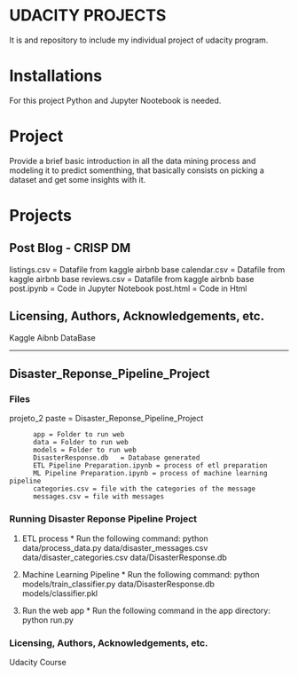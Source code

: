 # UDACITY PROJECTS
It is and repository to include my individual project of udacity program. 
# Installations
For this project Python and Jupyter Nootebook is needed.
# Project
Provide a brief basic introduction in all the data mining process and modeling it to predict somenthing, that basically consists on picking a dataset and get some insights with it.


# Projects

## Post Blog - CRISP DM

listings.csv = Datafile from kaggle airbnb base
calendar.csv = Datafile from kaggle airbnb base
reviews.csv = Datafile from kaggle airbnb base
post.ipynb = Code in Jupyter Notebook
post.html = Code in Html

## Licensing, Authors, Acknowledgements, etc.

Kaggle Aibnb DataBase

-----------------------------------------------------------

## Disaster_Reponse_Pipeline_Project

### Files

projeto_2 paste =  Disaster_Reponse_Pipeline_Project

          app = Folder to run web
          data = Folder to run web
          models = Folder to run web
          DisasterResponse.db	= Database generated
          ETL Pipeline Preparation.ipynb = process of etl preparation	
          ML Pipeline Preparation.ipynb = process of machine learning pipeline
          categories.csv = file with the categories of the message
          messages.csv = file with messages
          
   ### Running Disaster Reponse Pipeline Project 

   1. ETL process
    * Run the following command: python data/process_data.py data/disaster_messages.csv data/disaster_categories.csv data/DisasterResponse.db

   2. Machine Learning Pipeline
    * Run the following command: python models/train_classifier.py data/DisasterResponse.db models/classifier.pkl

   3. Run the web app
    * Run the following command in the app directory: python run.py

### Licensing, Authors, Acknowledgements, etc.

Udacity Course
